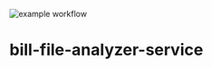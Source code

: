 ![example workflow](https://github.com/rgarbi/bill-file-analyzer-service/actions/workflows/general.yml/badge.svg)

# bill-file-analyzer-service


